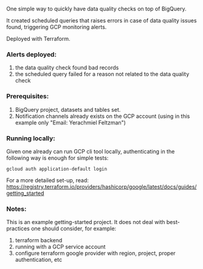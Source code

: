 One simple way to quickly have data quality checks on top of BigQuery.

It created scheduled queries that raises errors in case of data quality issues found, triggering GCP monitoring alerts.

Deployed with Terraform.

### Alerts deployed:

1. the data quality check found bad records
2. the scheduled query failed for a reason not related to the data quality check

### Prerequisites:

1. BigQuery project, datasets and tables set.
2. Notification channels already exists on the GCP account (using in this example only "Email: Yerachmiel Feltzman")

### Running locally:

Given one already can run GCP cli tool locally, authenticating in the following way is enough for simple tests:

```shell
gcloud auth application-default login
```

For a more detailed set-up,
read: https://registry.terraform.io/providers/hashicorp/google/latest/docs/guides/getting_started

### Notes:

This is an example getting-started project. It does not deal with best-practices one should consider, for example:

1. terraform backend
2. running with a GCP service account
3. configure terraform google provider with region, project, proper authentication, etc


